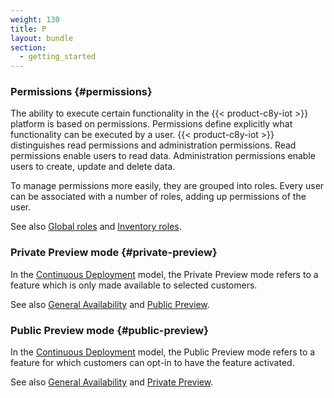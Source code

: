 ```yaml
---
weight: 130
title: P
layout: bundle
section:
  - getting_started
---
```



### Permissions {#permissions}

The ability to execute certain functionality in the {{< product-c8y-iot >}} platform is based on permissions. Permissions define explicitly what functionality can be executed by a user. {{< product-c8y-iot >}} distinguishes read permissions and administration permissions. Read permissions enable users to read data. Administration permissions enable users to create, update and delete data.

To manage permissions more easily, they are grouped into roles. Every user can be associated with a number of roles, adding up permissions of the user.

See also [Global roles](/glossary/g/#global-roles) and [Inventory roles](/glossary/i/#inventory-roles).

### Private Preview mode {#private-preview}

In the [Continuous Deployment](/glossary/c/#continuous_deployment) model, the Private Preview mode refers to a feature which is only made available to selected customers.

See also [General Availability](/glossary/g/#ga) and [Public Preview](/glossary/p/#public-preview).

### Public Preview mode {#public-preview}

In the [Continuous Deployment](/glossary/c/#continuous_deployment) model, the Public Preview mode refers to a feature for which customers can opt-in to have the feature activated.

See also [General Availability](/glossary/g/#ga) and [Private Preview](/glossary/p/#private-preview).
